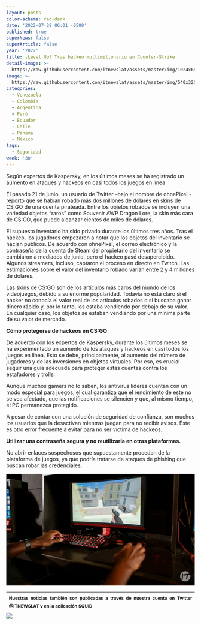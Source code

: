 ```yaml
---
layout: posts
color-schema: red-dark
date: '2022-07-28 06:01 -0500'
published: true
superNews: false
superArticle: false
year: '2022'
title: ¡Level Up! Tras hackeo multimillonario en Counter-Strike
detail-image: >-
  https://raw.githubusercontent.com/itnewslat/assets/master/img/1024x680/Counter-Strike-g.jpg
image: >-
  https://raw.githubusercontent.com/itnewslat/assets/master/img/540x320/Counter-Strike-p.jpg
categories:
  - Venezuela
  - Colombia
  - Argentina
  - Perú
  - Ecuador
  - Chile
  - Panama
  - Mexico
tags:
  - Seguridad
week: '30'
---
```

Según expertos de Kaspersky, en los últimos meses se ha registrado un aumento en ataques y hackeos en casi todos los juegos en línea

El pasado 21 de junio, un usuario de Twitter –bajo el nombre de ohnePixel - reportó que se habían robado más dos millones de dólares en skins de CS:GO de una cuenta pirateada. Entre los objetos robados se incluyen una variedad objetos “raros” como Souvenir AWP Dragon Lore, la skin más cara de CS:GO, que puede alcanzar cientos de miles de dólares.

El supuesto inventario ha sido privado durante los últimos tres años. Tras el hackeo, los jugadores empezaron a notar que los objetos del inventario se hacían públicos. De acuerdo con ohnePixel, el correo electrónico y la contraseña de la cuenta de Steam del propietario del inventario se cambiaron a mediados de junio, pero el hackeo pasó desapercibido. Algunos streamers, incluso, captaron el proceso en directo en Twitch. Las estimaciones sobre el valor del inventario robado varían entre 2 y 4 millones de dólares.

Las skins de CS:GO son de los artículos más caros del mundo de los videojuegos, debido a su enorme popularidad. Todavía no está claro si el hacker no conocía el valor real de los artículos robados o si buscaba ganar dinero rápido y, por lo tanto, los estaba vendiendo por debajo de su valor. En cualquier caso, los objetos se estaban vendiendo por una mínima parte de su valor de mercado.

**Cómo protegerse de hackeos en CS:GO**

De acuerdo con los expertos de Kaspersky, durante los últimos meses se ha experimentado un aumento de los ataques y hackeos en casi todos los juegos en línea. Esto se debe, principalmente, al aumento del número de jugadores y de las inversiones en objetos virtuales. Por eso, es crucial seguir una guía adecuada para proteger estas cuentas contra los estafadores y trolls:

Aunque muchos gamers no lo saben, los antivirus líderes cuentan con un modo especial para juegos, el cual garantiza que el rendimiento de este no se vea afectado, que las notificaciones se silencien y que, al mismo tiempo, el PC permanezca protegido. 
 
A pesar de contar con una solución de seguridad de confianza, son muchos los usuarios que la desactivan mientras juegan para no recibir avisos. Este es otro error frecuente a evitar para no ser víctima de hackeos.
 
**Utilizar una contraseña segura y no reutilizarla en otras plataformas.**
 
No abrir enlaces sospechosos que supuestamente procedan de la plataforma de juegos, ya que podría tratarse de ataques de phishing que buscan robar las credenciales.


![](https://raw.githubusercontent.com/itnewslat/assets/master/img/540x320/Counter-Strike-p.jpg)

<table style="height: 42px;" width="569">
<tbody>
<tr>
<td style="text-align: justify;"><sub><strong>Nuestras noticias también son publicadas a través de nuestra cuenta en Twitter <a href="https://twitter.com/itnewslat?lang=es">@ITNEWSLAT</a> y en la aplicación <a href="https://squidapp.co/en/">SQUID</a></strong></sub></td>
</tr>
</tbody>
</table>

<img src="https://tracker.metricool.com/c3po.jpg?hash=56f88a41e39ab42c063cc51676587a04"/>